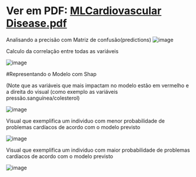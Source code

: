 
# Ver em PDF: [MLCardiovascular Disease.pdf](https://github.com/Gustavodpo/ML.RFCardiovascular-/files/11264671/MLCardiovascular.Disease.pdf)

Analisando a precisão com Matriz de confusão(predictions)
![image](https://user-images.githubusercontent.com/87186097/232858699-aaeaf869-db86-4644-9835-6e5f77a61662.png)


Calculo da correlação entre todas as variáveis

![image](https://user-images.githubusercontent.com/87186097/232859101-62fafbf7-9a1c-4ac2-9cf7-7da15f2d38aa.png)


#Representando o Modelo com Shap

(Note que as variáveis que mais impactam no modelo estão em vermelho e a direita do visual (como exemplo as variáveis pressão.sanguínea/colesterol)

![image](https://user-images.githubusercontent.com/87186097/232859370-2897aa2c-9993-48af-a281-9ddd29d03845.png)



Visual que exemplifica um individuo com menor probabilidade de problemas cardíacos de acordo com o modelo previsto

![image](https://user-images.githubusercontent.com/87186097/232860130-3986fa5c-1379-4aeb-b702-7700402854db.png)


Visual que exemplifica um individuo com maior probabilidade de problemas cardíacos de acordo com o modelo previsto

![image](https://user-images.githubusercontent.com/87186097/232860854-8d189dfe-dba5-411a-8056-23c0ca559c05.png)





